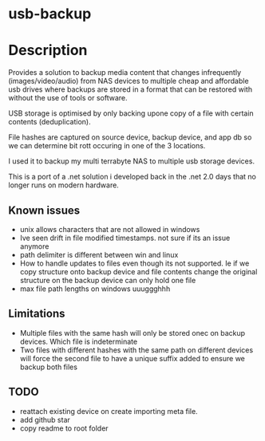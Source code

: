 # usb-backup

# Description
Provides a solution to backup media content that changes infrequently (images/video/audio) from NAS devices to multiple cheap and affordable usb drives
where backups are stored in a format that can be restored with without the use of tools or software.

USB storage is optimised by only backing upone copy of a file with certain contents (deduplication).

File hashes are captured on source device, backup device, and app db so we can determine bit rott occuring in one of the 3 locations.

I used it to backup my multi terrabyte NAS to multiple usb storage devices.

This is a port of a .net solution i developed back in the .net 2.0 days that no longer runs on modern hardware.

## Known issues
- unix allows characters that are not allowed in windows
- Ive seen drift in file modified timestamps. not sure if its an issue anymore
- path delimiter is different between win and linux
- How to handle updates to files even though its not supported. Ie if we copy structure onto backup device and file contents change the original structure on the backup device can only hold one file
- max file path lengths on windows uuuggghhh

## Limitations
- Multiple files with the same hash will only be stored onec on backup devices. Which file is indeterminate
- Two files with different hashes with the same path on different devices will force the second file to have a unique suffix added to ensure
  we backup both files


## TODO
- reattach existing device on create importing meta file.
- add github star
- copy readme to root folder
